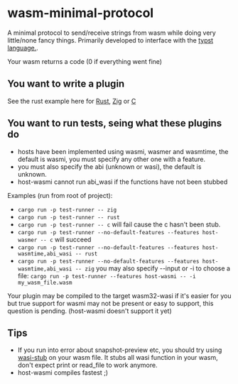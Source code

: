 # wasm-minimal-protocol
A minimal protocol to send/receive strings from wasm while doing very little/none fancy things. 
Primarily developed to interface with the [typst language.](https://typst.app/).

Your wasm returns a code (0 if everything went fine)

## You want to write a plugin
See the rust example here for  [Rust](examples/hello_rust/), [Zig](examples/hello_zig/) or [C](examples/hello_c/)

## You want to run tests, seing what these plugins do
- hosts have been implemented using wasmi, wasmer and wasmtime, the default is wasmi, you must specify any other one with a feature.
- you must also specify the abi (unknown or wasi), the default is unknown.
- host-wasmi cannot run abi_wasi if the functions have not been stubbed

Examples (run from root of project):
- `cargo run -p test-runner -- zig`
- `cargo run -p test-runner -- rust`
- `cargo run -p test-runner -- c` will fail cause the c hasn't been stub.
- `cargo run -p test-runner --no-default-features --features host-wasmer -- c` will succeed
- `cargo run -p test-runner --no-default-features --features host-wasmtime,abi_wasi -- rust`
- `cargo run -p test-runner --no-default-features --features host-wasmtime,abi_wasi -- zig`
you may also specify --input or -i to choose a file:
`cargo run -p test-runner --features host-wasmi -- -i my_wasm_file.wasm`


Your plugin may be compiled to the target wasm32-wasi if it's easier for you but true support for wasmi may not be present or easy to support, this question is pending. (host-wasmi doesn't support it yet)


## Tips
- If you run into error about snapshot-preview etc, you should try using [wasi-stub](./wasi-stub/) on your wasm file. It stubs all wasi function in your wasm, don't expect print or read_file to work anymore.
- host-wasmi compiles fastest ;)
